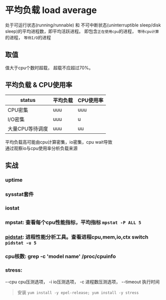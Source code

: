 # 平均负载 load average

处于可运行状态(running/runnable) 和 不可中断状态(uninterruptible sleep/disk sleep)的平均进程数，即平均活跃进程。
即包含`正在使用cpu`的进程， `等待cpu计算`的进程， `等待I/O`的进程

## 取值
值大于cpu个数时超载， 超载不应超过70%。

## 平均负载 & CPU使用率
| status | 平均负载 | CPU使用率 |
| --- | --- | --- |
|CPU密集 | uuu | uuu |
|I/O密集 | uuu | u |
|大量CPU等待调度| uuu | uu |

平均负载高可能由cpu计算密集，io密集，cpu wait导致  
通过观察io与cpu使用率分析负载来源

## 实战
### uptime  
### sysstat套件
### iostat  
### mpstat: 查看每个cpu性能指标，平均指标 `mpstat -P ALL 5`  
### [pidstat](src/cmd/pidstat.md): 进程性能分析工具。查看进程cpu,mem,io,ctx switch `pidstat -u 5`  
### cpu核数: grep -c 'model name' /proc/cpuinfo  
### stress: 
--cpu cpu压测选项，
-i io压测选项，
-c 进程数压测选项，
--timeout 执行时间
> 安装 `yum install -y epel-release; yum install -y stress`
